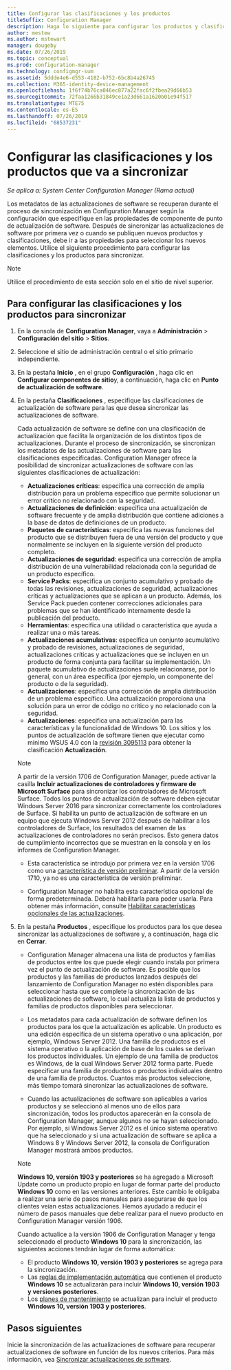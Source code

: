 ```yaml
---
title: Configurar las clasificaciones y los productos
titleSuffix: Configuration Manager
description: Haga lo siguiente para configurar los productos y clasificaciones de actualización de software que se van a sincronizar en la consola de Configuration Manager.
author: mestew
ms.author: mstewart
manager: dougeby
ms.date: 07/26/2019
ms.topic: conceptual
ms.prod: configuration-manager
ms.technology: configmgr-sum
ms.assetid: 5ddde4e6-d553-4182-b752-6bc8b4a26745
ms.collection: M365-identity-device-management
ms.openlocfilehash: 1f6f74b76ca046ec877a22fac6f2fbea29d66b53
ms.sourcegitcommit: 72faa1266b31849ce1a23d661a1620b01e94f517
ms.translationtype: MTE75
ms.contentlocale: es-ES
ms.lasthandoff: 07/26/2019
ms.locfileid: "68537231"
---
```

# <a name="configure-classifications-and-products-to-synchronize"></a>Configurar las clasificaciones y los productos que va a sincronizar  

*Se aplica a: System Center Configuration Manager (Rama actual)*

Los metadatos de las actualizaciones de software se recuperan durante el proceso de sincronización en Configuration Manager según la configuración que especifique en las propiedades de componente de punto de actualización de software. Después de sincronizar las actualizaciones de software por primera vez o cuando se publiquen nuevos productos y clasificaciones, debe ir a las propiedades para seleccionar los nuevos elementos. Utilice el siguiente procedimiento para configurar las clasificaciones y los productos para sincronizar.  

> [!NOTE]  
> Utilice el procedimiento de esta sección solo en el sitio de nivel superior.  

## <a name="to-configure-classifications-and-products-to-synchronize"></a>Para configurar las clasificaciones y los productos para sincronizar  

1. En la consola de **Configuration Manager**, vaya a **Administración** > **Configuración del sitio** > **Sitios**.

2. Seleccione el sitio de administración central o el sitio primario independiente.  

3. En la pestaña **Inicio** , en el grupo **Configuración** , haga clic en **Configurar componentes de sitio**y, a continuación, haga clic en **Punto de actualización de software**.

4. En la pestaña **Clasificaciones** , especifique las clasificaciones de actualización de software para las que desea sincronizar las actualizaciones de software.  

    Cada actualización de software se define con una clasificación de actualización que facilita la organización de los distintos tipos de actualizaciones. Durante el proceso de sincronización, se sincronizan los metadatos de las actualizaciones de software para las clasificaciones especificadas. Configuration Manager ofrece la posibilidad de sincronizar actualizaciones de software con las siguientes clasificaciones de actualización:  

     - **Actualizaciones críticas**: especifica una corrección de amplia distribución para un problema específico que permite solucionar un error crítico no relacionado con la seguridad.  
     - **Actualizaciones de definición**: especifica una actualización de software frecuente y de amplia distribución que contiene adiciones a la base de datos de definiciones de un producto.  
     - **Paquetes de características**: especifica las nuevas funciones del producto que se distribuyen fuera de una versión del producto y que normalmente se incluyen en la siguiente versión del producto completo.  
     - **Actualizaciones de seguridad**: especifica una corrección de amplia distribución de una vulnerabilidad relacionada con la seguridad de un producto específico.  
     - **Service Packs**: especifica un conjunto acumulativo y probado de todas las revisiones, actualizaciones de seguridad, actualizaciones críticas y actualizaciones que se aplican a un producto. Además, los Service Pack pueden contener correcciones adicionales para problemas que se han identificado internamente desde la publicación del producto.  
     - **Herramientas**: especifica una utilidad o característica que ayuda a realizar una o más tareas.  
     - **Actualizaciones acumulativas**: especifica un conjunto acumulativo y probado de revisiones, actualizaciones de seguridad, actualizaciones críticas y actualizaciones que se incluyen en un producto de forma conjunta para facilitar su implementación. Un paquete acumulativo de actualizaciones suele relacionarse, por lo general, con un área específica (por ejemplo, un componente del producto o de la seguridad).  
     - **Actualizaciones**: especifica una corrección de amplia distribución de un problema específico. Una actualización proporciona una solución para un error de código no crítico y no relacionado con la seguridad.  
     - **Actualizaciones**: especifica una actualización para las características y la funcionalidad de Windows 10. Los sitios y los puntos de actualización de software tienen que ejecutar como mínimo WSUS 4.0 con la [revisión 3095113](https://support.microsoft.com/kb/3095113) para obtener la clasificación **Actualización**.

    > [!NOTE]
    > 
    > A partir de la versión 1706 de Configuration Manager, puede activar la casilla **Incluir actualizaciones de controladores y firmware de Microsoft Surface** para sincronizar los controladores de Microsoft Surface.<!--1098490--> Todos los puntos de actualización de software deben ejecutar Windows Server 2016 para sincronizar correctamente los controladores de Surface. Si habilita un punto de actualización de software en un equipo que ejecuta Windows Server 2012 después de habilitar a los controladores de Surface, los resultados del examen de las actualizaciones de controladores no serán precisos. Esto genera datos de cumplimiento incorrectos que se muestran en la consola y en los informes de Configuration Manager.  
    >  
    > - Esta característica se introdujo por primera vez en la versión 1706 como una [característica de versión preliminar](/sccm/core/servers/manage/pre-release-features). A partir de la versión 1710, ya no es una característica de versión preliminar.  
    >  
    > - Configuration Manager no habilita esta característica opcional de forma predeterminada. Deberá habilitarla para poder usarla. Para obtener más información, consulte [Habilitar características opcionales de las actualizaciones](/sccm/core/servers/manage/install-in-console-updates#bkmk_options).<!--505213-->  

5. En la pestaña **Productos** , especifique los productos para los que desea sincronizar las actualizaciones de software y, a continuación, haga clic en **Cerrar**.  

    - Configuration Manager almacena una lista de productos y familias de productos entre los que puede elegir cuando instala por primera vez el punto de actualización de software. Es posible que los productos y las familias de productos lanzados después del lanzamiento de Configuration Manager no estén disponibles para seleccionar hasta que se complete la sincronización de las actualizaciones de software, lo cual actualiza la lista de productos y familias de productos disponibles para seleccionar.  

    - Los metadatos para cada actualización de software definen los productos para los que la actualización es aplicable. Un producto es una edición específica de un sistema operativo o una aplicación, por ejemplo, Windows Server 2012. Una familia de productos es el sistema operativo o la aplicación de base de los cuales se derivan los productos individuales. Un ejemplo de una familia de productos es Windows, de la cual Windows Server 2012 forma parte. Puede especificar una familia de productos o productos individuales dentro de una familia de productos. Cuantos más productos seleccione, más tiempo tomará sincronizar las actualizaciones de software.  

    - Cuando las actualizaciones de software son aplicables a varios productos y se seleccionó al menos uno de ellos para sincronización, todos los productos aparecerán en la consola de Configuration Manager, aunque algunos no se hayan seleccionado. Por ejemplo, si Windows Server 2012 es el único sistema operativo que ha seleccionado y si una actualización de software se aplica a Windows 8 y Windows Server 2012, la consola de Configuration Manager mostrará ambos productos.  

    > [!NOTE]  
    > **Windows 10, versión 1903 y posteriores** se ha agregado a Microsoft Update como un producto propio en lugar de formar parte del producto **Windows 10** como en las versiones anteriores. Este cambio le obligaba a realizar una serie de pasos manuales para asegurarse de que los clientes veían estas actualizaciones. Hemos ayudado a reducir el número de pasos manuales que debe realizar para el nuevo producto en Configuration Manager versión 1906. <!--4682946-->
    >
    > Cuando actualice a la versión 1906 de Configuration Manager y tenga seleccionado el producto **Windows 10** para la sincronización, las siguientes acciones tendrán lugar de forma automática:
    > - El producto **Windows 10, versión 1903 y posteriores** se agrega para la sincronización.
    > - Las [reglas de implementación automática](/sccm/sum/deploy-use/automatically-deploy-software-updates#bkmk_adr-process) que contienen el producto **Windows 10** se actualizarán para incluir **Windows 10, versión 1903 y versiones posteriores**.
    > - Los [planes de mantenimiento](/sccm/osd/deploy-use/manage-windows-as-a-service#servicing-plan-workflow) se actualizan para incluir el producto **Windows 10, versión 1903 y posteriores**.

## <a name="next-steps"></a>Pasos siguientes

Inicie la sincronización de las actualizaciones de software para recuperar actualizaciones de software en función de los nuevos criterios. Para más información, vea [Sincronizar actualizaciones de software](synchronize-software-updates.md).
